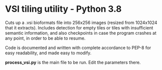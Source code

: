 # VSI tiling utility - **Python 3.8**

Cuts up a .vsi bioformats file into 256x256 images (resized from 1024x1024 that it extracts).
Includes detection for empty tiles or tiles with insufficient semantic information, and
also checkpoints in case the program crashes at any point, in order to be able to resume.

Code is documented and written with complete accordance to PEP-8 for easy readability, and made easy to modify.

**process_vsi.py** is the main file to be run. Edit the parameters there.
